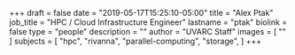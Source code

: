 +++
draft = false
date = "2019-05-17T15:25:10-05:00"
title = "Alex Ptak"
job_title = "HPC / Cloud Infrastructure Engineer"
lastname = "ptak"
biolink = false
type = "people"
description = ""
author = "UVARC Staff"
images = [
  ""
]
subjects = [
  "hpc",
  "rivanna",
  "parallel-computing",
  "storage",
]
+++


